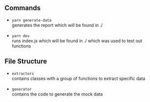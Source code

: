 ## Commands
- `yarn generate-data` <br> generates the report which will be found in ./ <br> <br>
- `yarn dev` <br> runs index.js which will be found in ./ which was used to test out functions

## File Structure
- `extractors` <br> contains classes with a group of functions to extract specific data <br> <br>
- `generator` <br> contains the code to generate the mock data